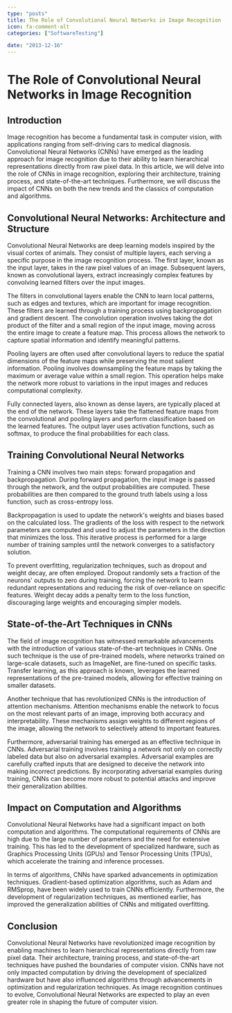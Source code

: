 ```yaml
---
type: "posts"
title: The Role of Convolutional Neural Networks in Image Recognition
icon: fa-comment-alt
categories: ["SoftwareTesting"]

date: "2013-12-16"
---
```




# The Role of Convolutional Neural Networks in Image Recognition

## Introduction

Image recognition has become a fundamental task in computer vision, with applications ranging from self-driving cars to medical diagnosis. Convolutional Neural Networks (CNNs) have emerged as the leading approach for image recognition due to their ability to learn hierarchical representations directly from raw pixel data. In this article, we will delve into the role of CNNs in image recognition, exploring their architecture, training process, and state-of-the-art techniques. Furthermore, we will discuss the impact of CNNs on both the new trends and the classics of computation and algorithms.

## Convolutional Neural Networks: Architecture and Structure

Convolutional Neural Networks are deep learning models inspired by the visual cortex of animals. They consist of multiple layers, each serving a specific purpose in the image recognition process. The first layer, known as the input layer, takes in the raw pixel values of an image. Subsequent layers, known as convolutional layers, extract increasingly complex features by convolving learned filters over the input images.

The filters in convolutional layers enable the CNN to learn local patterns, such as edges and textures, which are important for image recognition. These filters are learned through a training process using backpropagation and gradient descent. The convolution operation involves taking the dot product of the filter and a small region of the input image, moving across the entire image to create a feature map. This process allows the network to capture spatial information and identify meaningful patterns.

Pooling layers are often used after convolutional layers to reduce the spatial dimensions of the feature maps while preserving the most salient information. Pooling involves downsampling the feature maps by taking the maximum or average value within a small region. This operation helps make the network more robust to variations in the input images and reduces computational complexity.

Fully connected layers, also known as dense layers, are typically placed at the end of the network. These layers take the flattened feature maps from the convolutional and pooling layers and perform classification based on the learned features. The output layer uses activation functions, such as softmax, to produce the final probabilities for each class.

## Training Convolutional Neural Networks

Training a CNN involves two main steps: forward propagation and backpropagation. During forward propagation, the input image is passed through the network, and the output probabilities are computed. These probabilities are then compared to the ground truth labels using a loss function, such as cross-entropy loss.

Backpropagation is used to update the network's weights and biases based on the calculated loss. The gradients of the loss with respect to the network parameters are computed and used to adjust the parameters in the direction that minimizes the loss. This iterative process is performed for a large number of training samples until the network converges to a satisfactory solution.

To prevent overfitting, regularization techniques, such as dropout and weight decay, are often employed. Dropout randomly sets a fraction of the neurons' outputs to zero during training, forcing the network to learn redundant representations and reducing the risk of over-reliance on specific features. Weight decay adds a penalty term to the loss function, discouraging large weights and encouraging simpler models.

## State-of-the-Art Techniques in CNNs

The field of image recognition has witnessed remarkable advancements with the introduction of various state-of-the-art techniques in CNNs. One such technique is the use of pre-trained models, where networks trained on large-scale datasets, such as ImageNet, are fine-tuned on specific tasks. Transfer learning, as this approach is known, leverages the learned representations of the pre-trained models, allowing for effective training on smaller datasets.

Another technique that has revolutionized CNNs is the introduction of attention mechanisms. Attention mechanisms enable the network to focus on the most relevant parts of an image, improving both accuracy and interpretability. These mechanisms assign weights to different regions of the image, allowing the network to selectively attend to important features.

Furthermore, adversarial training has emerged as an effective technique in CNNs. Adversarial training involves training a network not only on correctly labeled data but also on adversarial examples. Adversarial examples are carefully crafted inputs that are designed to deceive the network into making incorrect predictions. By incorporating adversarial examples during training, CNNs can become more robust to potential attacks and improve their generalization abilities.

## Impact on Computation and Algorithms

Convolutional Neural Networks have had a significant impact on both computation and algorithms. The computational requirements of CNNs are high due to the large number of parameters and the need for extensive training. This has led to the development of specialized hardware, such as Graphics Processing Units (GPUs) and Tensor Processing Units (TPUs), which accelerate the training and inference processes.

In terms of algorithms, CNNs have sparked advancements in optimization techniques. Gradient-based optimization algorithms, such as Adam and RMSprop, have been widely used to train CNNs efficiently. Furthermore, the development of regularization techniques, as mentioned earlier, has improved the generalization abilities of CNNs and mitigated overfitting.

## Conclusion

Convolutional Neural Networks have revolutionized image recognition by enabling machines to learn hierarchical representations directly from raw pixel data. Their architecture, training process, and state-of-the-art techniques have pushed the boundaries of computer vision. CNNs have not only impacted computation by driving the development of specialized hardware but have also influenced algorithms through advancements in optimization and regularization techniques. As image recognition continues to evolve, Convolutional Neural Networks are expected to play an even greater role in shaping the future of computer vision.
